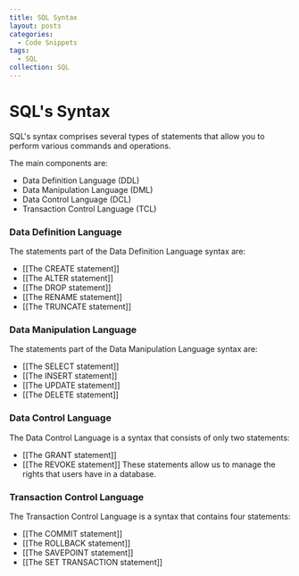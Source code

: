 ```yaml
---
title: SQL Syntax
layout: posts
categories:
  - Code Snippets
tags:
  - SQL
collection: SQL
---
```

# SQL's Syntax
SQL's syntax comprises several types of statements that allow you to perform various commands and operations.

The main components are:
- Data Definition Language (DDL)
- Data Manipulation Language (DML)
- Data Control Language (DCL)
- Transaction Control Language (TCL)

### Data Definition Language
The statements part of the Data Definition Language syntax are:
- [[The CREATE statement]]
- [[The ALTER statement]]
- [[The DROP statement]]
- [[The RENAME statement]]
- [[The TRUNCATE statement]]

### Data Manipulation Language
The statements part of the Data Manipulation Language syntax are:
- [[The SELECT statement]]
- [[The INSERT statement]]
- [[The UPDATE statement]]
- [[The DELETE statement]]

### Data Control Language
The Data Control Language is a syntax that consists of only two statements:
- [[The GRANT statement]]
- [[The REVOKE statement]]
These statements allow us to manage the rights that users have in a database.

### Transaction Control Language
The Transaction Control Language is a syntax that contains four statements:
- [[The COMMIT statement]]
- [[The ROLLBACK statement]]
- [[The SAVEPOINT statement]]
- [[The SET TRANSACTION statement]]
